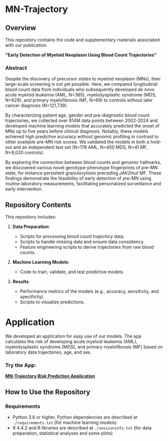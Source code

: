 # MN-Trajectory

## Overview
This repository contains the code and supplementary materials associated with our publication: 

**"Early Detection of Myeloid Neoplasm Using Blood Count Trajectories"**

### Abstract
Despite the discovery of precursor states to myeloid neoplasm (MNs), their large-scale screening is not yet possible. Here, we compared longitudinal blood count data from individuals who subsequently developed *de novo* acute myeloid leukemia (AML, N=365), myelodysplastic syndrome (MDS, N=629), and primary myelofibrosis (MF, N=69) to controls without later cancer diagnosis (N=121,739).

By characterizing patient age, gender and pre-diagnostic blood count trajectories, we collected over 814M data points between 2002-2024 and developed machine learning models that accurately predicted the onset of MNs up to five years before clinical diagnosis. Notably, these models achieved high predictive accuracy without genomic profiling in contrast to other available pre-MN risk scores. We validated the models in both a hold-out and an independent test set (N=178 AML, N=450 MDS, N=41 MF, N=9,020 controls).

By exploring the connection between blood counts and genomic hallmarks, we discovered various novel genotype-phenotype fingerprints of pre-MN state, for instance persistent granulocytosis preceding *JAK2*mut MF. These findings demonstrate the feasibility of early detection of pre-MN using routine laboratory measurements, facilitating personalized surveillance and early intervention.


## Repository Contents
This repository includes:
1. **Data Preparation**:
   - Scripts for processing blood count trajectory data.
   - Scripts to handle missing data and ensure data consistency.
   - Feature engineering scripts to derive trajectories from raw blood counts.

2. **Machine Learning Models**:
   - Code to train, validate, and test predictive models.

3. **Results**:
   - Performance metrics of the models (e.g., accuracy, sensitivity, and specificity).
   - Scripts to visualize predictions.

# Application
We developed an application for easy use of our models. The app calculates the risk of developing acute myeloid leukemia (AML), myelodysplastic syndrome (MDS), and primary myelofibrosis (MF) based on laboratory data trajectories, age, and sex.

### Try the App:
[**MN-Trajectory Risk Prediction Application**](<https://hematoscopelab.shinyapps.io/mn-trajectory/>)

## How to Use the Repository
### Requirements
- Python 3.8 or higher, Python dependencies are described at `./requirements.txt` (for machine learning models)
- R 4.4.2 and R libraries are described at `./sessioninfo.txt` (for data preparation, statistical analyses and some plots)
  

